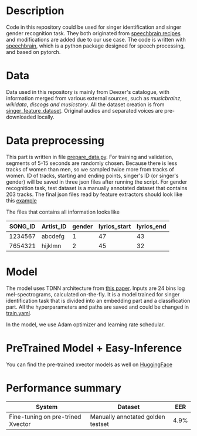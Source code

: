
# Description
Code in this repository could be used for singer identification and singer gender recognition task. They both originated from [speechbrain recipes](https://github.com/speechbrain/speechbrain) and modifications are added due to our use case. The code is written with [speechbrain](https://github.com/speechbrain/speechbrain), which is a python package designed for speech processing, and based on pytorch.

# Data
Data used in this repository is mainly from Deezer's catalogue, with information merged from various external sources, such as *musicbrainz*, *wikidata*, *discogs and musicstory*. All the dataset creation is from [singer_feature_dataset](https://github.deezerdev.com/ykong/singer_features_dataset). Original audios and separated voices are pre-downloaded locally.

# Data preprocessing
This part is written in file [prepare_data.py](https://github.deezerdev.com/ykong/xvectors_training/blob/master/gender_recognition/prepare_data.py). For training and validation, segments of 5-15 seconds are randomly chosen. Because there is less tracks of women than men, so we sampled twice more from tracks of women. ID of tracks, starting and ending points, singer's ID (or singer's gender) will be saved in three json files after running the script. For gender recognition task, test dataset is a manually annotated dataset that contains 203 tracks. The final json files read by feature extractors should look like this [example](https://github.deezerdev.com/ykong/xvectors_training/blob/master/example.json)

The files that contains all information looks like

| SONG_ID          | Artist_ID    | gender  | lyrics_start | lyrics_end |
| -----------------| ------------|-------|--------|-------|
|1234567|abcdefg|1|47|43|
|7654321|hijklmn|2|45|32|


# Model
The model uses TDNN architecture from [this paper](https://ieeexplore.ieee.org/abstract/document/8461375). Inputs are 24 bins log mel-spectrograms, calculated on-the-fly. It is a model trained for singer identification task that is divided into an embedding part and a classification part. All the hyperparameters and paths are saved and could be changed in [train.yaml](https://github.deezerdev.com/ykong/xvectors_training/blob/master/gender_recognition/train.yaml).


In the model, we use Adam optimizer and learning rate schedular.

# PreTrained Model + Easy-Inference
You can find the pre-trained xvector models as well on [HuggingFace](https://huggingface.co/speechbrain/spkrec-xvect-voxceleb)

# Performance summary
| System          | Dataset    | EER  |
|-----------------|------------|------|
| Fine-tuning on pre-trined Xvector| Manually annotated golden testset | 4.9% |